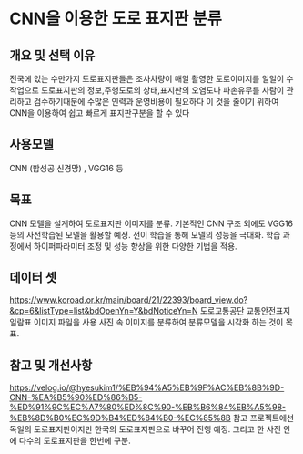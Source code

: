 # CNN을 이용한 도로 표지판 분류
## 개요 및 선택 이유
전국에 있는 수만가지 도로표지판들은 조사차량이 매일 촬영한 도로이미지를 일일이 수작업으로 도로표지판의 정보,주행도로의 상태,표지판의 오염도나 파손유무를 사람이 관리하고 검수하기때문에 수많은 인력과 운영비용이 필요하다 이 것을 줄이기 위하여 CNN을 이용하여 쉽고 빠르게 표지판구분을 할 수 있다
## 사용모델
CNN (합성공 신경망) , VGG16 등 
## 목표 
CNN 모델을 설계하여 도로표지판 이미지를 분류. 기본적인 CNN 구조 외에도 VGG16 등의 사전학습된 모델을 활용할 예정. 전이 학습을 통해 모델의 성능을 극대화.
학습 과정에서 하이퍼파라미터 조정 및 성능 향상을 위한 다양한 기법을 적용.
## 데이터 셋
https://www.koroad.or.kr/main/board/21/22393/board_view.do?&cp=6&listType=list&bdOpenYn=Y&bdNoticeYn=N
도로교통공단 교통안전표지 일람표 이미지 파일을 사용
사진 속 이미지를 분류하여 분류모델을 시각화 하는 것이 목표.
## 참고 및 개선사항
https://velog.io/@hyesukim1/%EB%94%A5%EB%9F%AC%EB%8B%9D-CNN-%EA%B5%90%ED%86%B5-%ED%91%9C%EC%A7%80%ED%8C%90-%EB%B6%84%EB%A5%98-%EB%8D%B0%EC%9D%B4%ED%84%B0-%EC%85%8B
참고 프로젝트에선 독일의 도로표지판이지만 한국의 도로표지판으로 바꾸어 진행 예정.
그리고 한 사진 안에 다수의 도로표지판을 한번에 구분.

